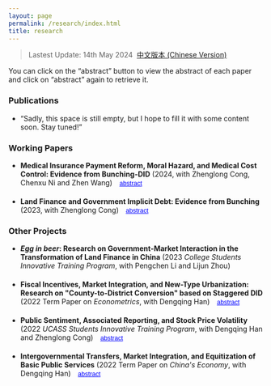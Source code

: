 ```yaml
---
layout: page
permalink: /research/index.html
title: research
---
```


> Lastest Update: 14th May 2024&nbsp;  [中文版本 (Chinese Version)](https://yapengf.com/research-zh/)

You can click on the “abstract” button to view the abstract of each paper and click on “abstract” again to retrieve it.

### Publications

- “Sadly, this space is still empty, but I hope to fill it with some content soon. Stay tuned!”

### Working Papers

<ul>
  <li>
    <span><strong>Medical Insurance Payment Reform, Moral Hazard, and Medical Cost Control: Evidence from Bunching-DID</strong> (2024, with Zhenglong Cong, Chenxu Ni and Zhen Wang)</span>
    <button class="toggle-abstract" onclick="toggleAbstract('abstract1')">abstract</button>
    <div id="abstract1" class="abstract-content">
      <p>This paper aims to assess the impact of health insurance payment reform, especially the DRG/DIP payment, on healthcare cost control and healthcare quality improvement. Using the novel Bunching-DID methodology to identify the distortionary effects of the health insurance "deductible" on patients' visit behaviors (Moral Hazard), the paper finds that the setting of "deductible" led to about 8% of expenses being adjusted above the deductible, and the average annual per capita cost of healthcare was increased by 28.8%. Considering the moral hazard induced by the "deductible", DRG/DIP reforms have limited effect on reducing healthcare costs and improving healthcare quality, with out-of-pocket costs for patients near the "deductible" increasing rather than decreasing and a tendency for hospitals to "shirk" seriously ill patients, and the policy effect is heterogeneous in terms of regions, hospital characteristics, and patient characteristics. In addition, compared with DRG, DIP can effectively reduce patients' moral hazard and ease hospitals' expectation of cost control. This paper provides some insights into the evaluation of policy tools for quality improvement and cost control in healthcare, and how to accurately identify or avoid the moral hazard problem may become the focus and difficulty of subsequent policy evaluation, especially in health economics.</p>
    </div>
  </li>
  <li>
    <span><strong>Land Finance and Government Implicit Debt: Evidence from Bunching</strong> (2023, with Zhenglong Cong)</span>
    <button class="toggle-abstract" onclick="toggleAbstract('abstract2')">abstract</button>
    <div id="abstract2" class="abstract-content">
      <p>Steady disposal of local government's hidden debt problem is the focus and difficulty of future government work. Based on the Bunching estimation method, the article identifies the impact of local land transfer behavior on government's hidden debt by using the impact of the minimum price standard for industrial land transfer policy on the land transaction market. It is found that (1) on average, about 11.09% of land parcel transactions between 2008 and 2020 are affected by the National Minimum Price Standard for Industrial Land Sale with a bunching effect; (2) the land sale price limit policy significantly affects local land sale behavior, and on average, the local industrial land sale unit price decreases by 35.22% compared to the counterfactual distribution, and the total price of land parcel sale increases by an average of 7.52%; (3) China's local government land concession revenue has a positive effect on the scale of hidden debt, and on average, for every 1% increase in local land concession revenue, the scale of hidden government debt will increase by 2.02%; (4) The results of heterogeneity analysis show that this positive effect is more significant in regions with higher fiscal transparency, lower returns to capital factors, and net population outflow, while in regions with higher fiscal pressure and The land concession revenue has a negative effect on the scale of hidden debt in regions with a high percentage of non-tax revenue. The results provide innovative paths and theoretical evidence for dissipating local governments' hidden debts and achieving high-quality development.</p>
    </div>
  </li>
</ul>

### Other Projects

- ***Egg in beer*: Research on Government-Market Interaction in the Transformation of Land Finance in China** (2023 *College Students Innovative Training Program*, with Pengchen Li and Lijun Zhou)
  
<ul>
  <li>
    <span><strong>Fiscal Incentives, Market Integration, and New-Type Urbanization: Research on "County-to-District Conversion" based on Staggered DID</strong> (2022 Term Paper on <em>Econometrics</em>, with Dengqing Han)</span>
    <button class="toggle-abstract" onclick="toggleAbstract('abstract3')">abstract</button>
    <div id="abstract3" class="abstract-content">
      <p>The "county-to-district conversion" is an important way for local governments in the process of administrative-led urbanization development. Using the statistical data of 260 cities across China from 2009 to 2019, we construct a new urbanization evaluation system based on the essential requirements of "people-oriented, four synchronization, urban-rural integration, ecological civilization, and infrastructure". The study investigates the impact of financial incentives and market integration on the development of new urbanization through the quasi-natural experiment of "county-to-district conversion" policy. The study finds that the implementation of "county-to-district conversion" can integrate municipal factor markets, significantly improve the level of basic public services in districts and counties, and promote the development of new-type urbanization centered on people. The implementation of "county-to-district conversion" can alleviate the polarization effect of capital, promote the diffusion of production factors to districts and counties, thus promoting the development of new urbanization and compensating for the shortcomings in the process of market-led urbanization; however, "county-to-district conversion" will have different degrees of negative impacts on urban-rural integration and ecological civilization.</p>
    </div>
  </li>
    <li>
    <span><strong>Public Sentiment, Associated Reporting, and Stock Price Volatility</strong> (2022 <em>UCASS Students Innovative Training Program</em>, with Dengqing Han and Zhenglong Cong)</span>
    <button class="toggle-abstract" onclick="toggleAbstract('abstract4')">abstract</button>
    <div id="abstract4" class="abstract-content">
      <p>With the rapid development of Internet media, indirect correlation reports also have an increasingly important impact on market opinion. In order to study the nonlinear effect of media-related reports on stock price fluctuations, an improved text information extraction module is proposed by embedding the correlation information structure to obtain the correlation degree between related reports and stocks. The results show that: (1) negative opinion sentiment has a stronger impact on stock price than positive opinion sentiment; (2) there is a single threshold effect of report correlation, and positive opinion sentiment has a stronger impact on stock price when the report correlation is low; (3) The impact of media-related stories on stock price is time-sensitive, and the impact of lagging news is almost zero; (4) The impact of media-related stories on stock price gradually increases with the size of the company.</p>
    </div>
  </li>
  <li>
    <span><strong>Intergovernmental Transfers, Market Integration, and Equitization of Basic Public Services</strong> (2022 Term Paper on <em>China's Economy</em>, with Dengqing Han)</span>
    <button class="toggle-abstract" onclick="toggleAbstract('abstract5')">abstract</button>
    <div id="abstract5" class="abstract-content">
      <p>Market segmentation arising from the decentralized system leads to serious redundant construction in different regions, which is not conducive to achieving the goal of equalization of basic public services. This paper argues that by adjusting intergovernmental transfer payments, it is possible to promote the integration of government market resources, thereby improving the level of equalization of basic public services. Empirical results show that the supply of basic public services exhibits agglomeration effects nationwide; the construction of a unified market has a complex non-linear effect on the equalization of basic public services, exerting a positive effect in the eastern and western regions but a negative effect in the central region; granting more autonomy to governments in the central region is beneficial to local economic development and the improvement of the level of equalization of basic public services.</p>
    </div>
  </li>
  <!-- 添加更多论文条目 -->
</ul>

<script>
  function toggleAbstract(id) {
    var abstract = document.getElementById(id);
    if (abstract.style.display === "none" || abstract.style.display === "") {
      abstract.style.display = "block";
    } else {
      abstract.style.display = "none";
    }
  }
</script>

<style>
  .abstract-content {
    display: none;
    margin-top: 10px;
    font-size: 0.9em; /* 调整摘要内容的字体大小 */
  }
  .toggle-abstract {
    cursor: pointer;
    color: blue;
    background: none;
    border: none;
    padding: 0;
    text-decoration: underline;
    margin-left: 10px;
    font-size: 0.9em; /* 调整“摘要”按钮的字体大小 */
  }
  li {
    margin-bottom: 20px;
  }
</style>